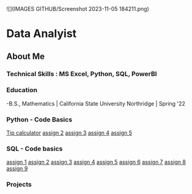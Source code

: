 ![](IMAGES GITHUB/Screenshot 2023-11-05 184211.png)
# Data Analyist

## About Me

### Technical Skills : MS Excel, Python, SQL, PowerBI

### Education
-B.S., Mathematics | California State University Northridge | Spring '22
 
### Python - Code Basics
[Tip calculator](https://github.com/JamesBaierski/Portfolio/blob/main/PYTHON%20BASICS/annotated-Baierski_assign1.py.pdf)
[assign 2](https://github.com/JamesBaierski/Portfolio/blob/main/PYTHON%20BASICS/annotated-Baierski_assign2.py.pdf)
[assign 3](https://github.com/JamesBaierski/Portfolio/blob/main/PYTHON%20BASICS/annotated-Baierski_assign3.py.pdf)
[assign 4](https://github.com/JamesBaierski/Portfolio/blob/main/PYTHON%20BASICS/annotated-Baierski_assign4.py.pdf)
[assign 5](https://github.com/JamesBaierski/Portfolio/blob/main/PYTHON%20BASICS/annotated-Baierski_assign5.py.pdf)

### SQL - Code basics
[assign 1](https://github.com/JamesBaierski/Portfolio/blob/main/SQL%20BASICS/SQL%20assign%201%20.pdf)
[assign 2](https://github.com/JamesBaierski/Portfolio/blob/main/SQL%20BASICS/SQL%20assign%202.pdf)
[assign 3](https://github.com/JamesBaierski/Portfolio/blob/main/SQL%20BASICS/SQL%20assign%203.pdf)
[assign 4](https://github.com/JamesBaierski/Portfolio/blob/main/SQL%20BASICS/SQL%20assign%204.pdf)
[assign 5](https://github.com/JamesBaierski/Portfolio/blob/main/SQL%20BASICS/SQL%20assign%205.pdf)
[assign 6](https://github.com/JamesBaierski/Portfolio/blob/main/SQL%20BASICS/SQL%20assign%206.pdf)
[assign 7](https://github.com/JamesBaierski/Portfolio/blob/main/SQL%20BASICS/SQL%20assign%207.pdf)
[assign 8](https://github.com/JamesBaierski/Portfolio/blob/main/SQL%20BASICS/SQL%20assign%208.pdf)
[assign 9](https://github.com/JamesBaierski/Portfolio/blob/main/SQL%20BASICS/SQL%20assign%209.pdf)

### Projects
